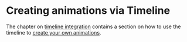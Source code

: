 # Creating animations via Timeline
The chapter on [timeline integration](timeline.md) contains a section on how to use the timeline to [create your own animations](timeline_creatinganimations.md).